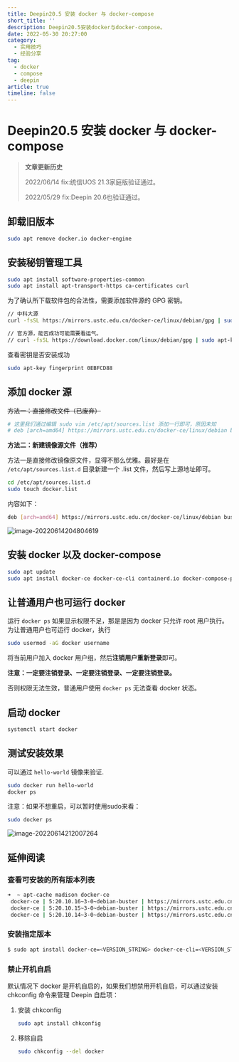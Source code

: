 ```yaml
---
title: Deepin20.5 安装 docker 与 docker-compose
short_title: ''
description: Deepin20.5安装docker与docker-compose。
date: 2022-05-30 20:27:00
category:
  - 实用技巧
  - 经验分享
tag:
  - docker
  - compose
  - deepin
article: true
timeline: false
---
```

# Deepin20.5 安装 docker 与 docker-compose

> **文章更新历史**
>
> 2022/06/14 fix:统信UOS 21.3家庭版验证通过。
>
> 2022/05/29 fix:Deepin 20.6也验证通过。

## 卸载旧版本

```bash
sudo apt remove docker.io docker-engine
```

## 安装秘钥管理工具

```bash
sudo apt install software-properties-common
sudo apt install apt-transport-https ca-certificates curl
```

为了确认所下载软件包的合法性，需要添加软件源的 GPG 密钥。

```bash
// 中科大源
curl -fsSL https://mirrors.ustc.edu.cn/docker-ce/linux/debian/gpg | sudo apt-key add -

// 官方源，能否成功可能需要看运气。
// curl -fsSL https://download.docker.com/linux/debian/gpg | sudo apt-key add -
```

查看密钥是否安装成功

```bash
sudo apt-key fingerprint 0EBFCD88
```

## 添加 docker 源

~~方法一：直接修改文件（已废弃）~~

```bash
# 这里我们通过编辑 sudo vim /etc/apt/sources.list 添加一行即可，原因未知
# deb [arch=amd64] https://mirrors.ustc.edu.cn/docker-ce/linux/debian buster stable
```

**方法二：新建镜像源文件（推荐）**

方法一是直接修改镜像原文件，显得不那么优雅。最好是在 `/etc/apt/sources.list.d` 目录新建一个 .list 文件，然后写上源地址即可。

```bash
cd /etc/apt/sources.list.d
sudo touch docker.list
```

内容如下：

```bash
deb [arch=amd64] https://mirrors.ustc.edu.cn/docker-ce/linux/debian buster stable
```

![image-20220614204804619](https://img1.terwer.space/20220614205016.png)

## 安装 docker 以及 docker-compose

```bash
sudo apt update
sudo apt install docker-ce docker-ce-cli containerd.io docker-compose-plugin docker-compose
```

## 让普通用户也可运行 docker

运行 `docker ps` 如果显示权限不足，那是是因为 docker 只允许 root 用户执行。为让普通用户也可运行 docker，执行

```bash
sudo usermod -aG docker username
```

将当前用户加入 docker 用户组，然后**注销用户重新登录**即可。

**注意：一定要注销登录、一定要注销登录、一定要注销登录。**

否则权限无法生效，普通用户使用 `docker ps` 无法查看 docker 状态。


## 启动 docker

```bash
systemctl start docker
```

## 测试安装效果

可以通过 `hello-world` 镜像来验证.

```bash
sudo docker run hello-world
docker ps
```

注意：如果不想重启，可以暂时使用sudo来看：

```bash
sudo docker ps
```

![image-20220614212007264](https://img1.terwer.space/20220614212009.png)



## 延伸阅读

### 查看可安装的所有版本列表

```bash
➜  ~ apt-cache madison docker-ce
 docker-ce | 5:20.10.16~3-0~debian-buster | https://mirrors.ustc.edu.cn/docker-ce/linux/debian buster/stable amd64 Packages
 docker-ce | 5:20.10.15~3-0~debian-buster | https://mirrors.ustc.edu.cn/docker-ce/linux/debian buster/stable amd64 Packages
 docker-ce | 5:20.10.14~3-0~debian-buster | https://mirrors.ustc.edu.cn/docker-ce/linux/debian buster/stable amd64 Packages
```

### 安装指定版本

```bash
$ sudo apt install docker-ce=<VERSION_STRING> docker-ce-cli=<VERSION_STRING> containerd.io docker-compose-plugin
```

### 禁止开机自启

默认情况下 docker 是开机自启的，如果我们想禁用开机自启，可以通过安装 chkconfig 命令来管理 Deepin 自启项：

1. 安装 chkconfig

   ```bash
   sudo apt install chkconfig
   ```

2. 移除自启

   ```bash
   sudo chkconfig --del docker
   ```